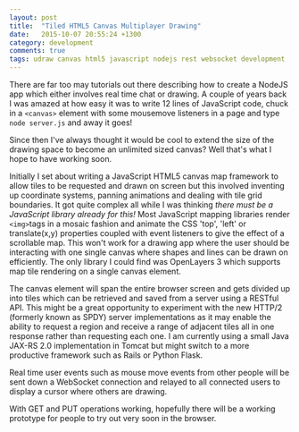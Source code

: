 ```yaml
---
layout: post
title:  "Tiled HTML5 Canvas Multiplayer Drawing"
date:   2015-10-07 20:55:24 +1300
category: development
comments: true
tags: udraw canvas html5 javascript nodejs rest websocket development
---
```

There are far too may tutorials out there describing how to create a NodeJS app which either involves real time chat or drawing. A couple of years back I was amazed at how easy it was to write 12 lines of JavaScript code, chuck in a ```<canvas>``` element with some mousemove listeners in a page and type ```node server.js``` and away it goes!

Since then I've always thought it would be cool to extend the size of the drawing space to become an unlimited sized canvas? Well that's what I hope to have working soon.

Initially I set about writing a JavaScript HTML5 canvas map framework to allow tiles to be requested and drawn on screen but this involved inventing up coordinate systems, panning animations and dealing with tile grid boundaries. It got quite complex all while I was thinking *there must be a JavaScript library already for this!* Most JavaScript mapping libraries render ```<img>```tags in a mosaic fashion and animate the CSS 'top', 'left' or translate(x,y) properties coupled with event listeners to give the effect of a scrollable map. This won't work for a drawing app where the user should be interacting with one single canvas where shapes and lines can be drawn on efficiently. The only library I could find was OpenLayers 3 which supports map tile rendering on a single canvas element.

The canvas element will span the entire browser screen and gets divided up into tiles which can be retrieved and saved from a server using a RESTful API. This might be a great opportunity to experiment with the new HTTP/2 (formerly known as SPDY) server implementations as it may enable the ability to request a region and receive a range of adjacent tiles all in one response rather than requesting each one. I am currently using a small Java JAX-RS 2.0 implementation in Tomcat but might switch to a more productive framework such as Rails or Python Flask.

Real time user events such as mouse move events from other people will be sent down a WebSocket connection and relayed to all connected users to display a cursor where others are drawing.

With GET and PUT operations working, hopefully there will be a working prototype for people to try out very soon in the browser.
